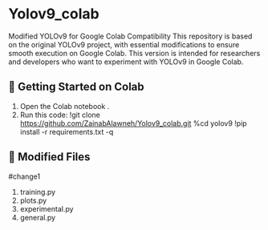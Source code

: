 # Yolov9_colab
Modified YOLOv9 for Google Colab Compatibility  This repository is based on the original YOLOv9 project, with essential modifications to ensure smooth execution on Google Colab.   This version is intended for researchers and developers who want to experiment with YOLOv9 in Google Colab.

## 🚀 Getting Started on Colab

1. Open the Colab notebook .
2. Run this code:
   !git clone https://github.com/ZainabAlawneh/Yolov9_colab.git
    %cd yolov9
    !pip install -r requirements.txt -q

## 📁 Modified Files
#change1

1. training.py
2. plots.py
3. experimental.py
4. general.py

